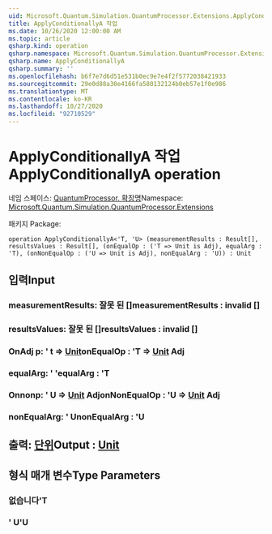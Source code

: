 ```yaml
---
uid: Microsoft.Quantum.Simulation.QuantumProcessor.Extensions.ApplyConditionallyA
title: ApplyConditionallyA 작업
ms.date: 10/26/2020 12:00:00 AM
ms.topic: article
qsharp.kind: operation
qsharp.namespace: Microsoft.Quantum.Simulation.QuantumProcessor.Extensions
qsharp.name: ApplyConditionallyA
qsharp.summary: ''
ms.openlocfilehash: b6f7e7d6d51e531b0ec9e7e4f2f5772038421933
ms.sourcegitcommit: 29e0d88a30e4166fa580132124b0eb57e1f0e986
ms.translationtype: MT
ms.contentlocale: ko-KR
ms.lasthandoff: 10/27/2020
ms.locfileid: "92710529"
---
```

# <a name="applyconditionallya-operation"></a><span data-ttu-id="ae3fe-102">ApplyConditionallyA 작업</span><span class="sxs-lookup"><span data-stu-id="ae3fe-102">ApplyConditionallyA operation</span></span>

<span data-ttu-id="ae3fe-103">네임 스페이스: [QuantumProcessor. 확장명](xref:Microsoft.Quantum.Simulation.QuantumProcessor.Extensions)</span><span class="sxs-lookup"><span data-stu-id="ae3fe-103">Namespace: [Microsoft.Quantum.Simulation.QuantumProcessor.Extensions](xref:Microsoft.Quantum.Simulation.QuantumProcessor.Extensions)</span></span>

<span data-ttu-id="ae3fe-104">패키지 [](https://nuget.org/packages/)</span><span class="sxs-lookup"><span data-stu-id="ae3fe-104">Package: [](https://nuget.org/packages/)</span></span>




```qsharp
operation ApplyConditionallyA<'T, 'U> (measurementResults : Result[], resultsValues : Result[], (onEqualOp : ('T => Unit is Adj), equalArg : 'T), (onNonEqualOp : ('U => Unit is Adj), nonEqualArg : 'U)) : Unit
```


## <a name="input"></a><span data-ttu-id="ae3fe-105">입력</span><span class="sxs-lookup"><span data-stu-id="ae3fe-105">Input</span></span>

### <a name="measurementresults--__invalidresult__"></a><span data-ttu-id="ae3fe-106">measurementResults: __잘못 <Result> 된__ []</span><span class="sxs-lookup"><span data-stu-id="ae3fe-106">measurementResults : __invalid<Result>__ []</span></span>




### <a name="resultsvalues--__invalidresult__"></a><span data-ttu-id="ae3fe-107">resultsValues: __잘못 <Result> 된__ []</span><span class="sxs-lookup"><span data-stu-id="ae3fe-107">resultsValues : __invalid<Result>__ []</span></span>




### <a name="onequalop--t--unit-adj"></a><span data-ttu-id="ae3fe-108">OnAdj p: ' t => [Unit](xref:microsoft.quantum.lang-ref.unit)</span><span class="sxs-lookup"><span data-stu-id="ae3fe-108">onEqualOp : 'T => [Unit](xref:microsoft.quantum.lang-ref.unit) Adj</span></span>




### <a name="equalarg--t"></a><span data-ttu-id="ae3fe-109">equalArg: ' '</span><span class="sxs-lookup"><span data-stu-id="ae3fe-109">equalArg : 'T</span></span>




### <a name="onnonequalop--u--unit-adj"></a><span data-ttu-id="ae3fe-110">Onnonp: ' U => [Unit](xref:microsoft.quantum.lang-ref.unit) Adj</span><span class="sxs-lookup"><span data-stu-id="ae3fe-110">onNonEqualOp : 'U => [Unit](xref:microsoft.quantum.lang-ref.unit) Adj</span></span>




### <a name="nonequalarg--u"></a><span data-ttu-id="ae3fe-111">nonEqualArg: ' U</span><span class="sxs-lookup"><span data-stu-id="ae3fe-111">nonEqualArg : 'U</span></span>





## <a name="output--unit"></a><span data-ttu-id="ae3fe-112">출력: [단위](xref:microsoft.quantum.lang-ref.unit)</span><span class="sxs-lookup"><span data-stu-id="ae3fe-112">Output : [Unit](xref:microsoft.quantum.lang-ref.unit)</span></span>



## <a name="type-parameters"></a><span data-ttu-id="ae3fe-113">형식 매개 변수</span><span class="sxs-lookup"><span data-stu-id="ae3fe-113">Type Parameters</span></span>

### <a name="t"></a><span data-ttu-id="ae3fe-114">없습니다</span><span class="sxs-lookup"><span data-stu-id="ae3fe-114">'T</span></span>


### <a name="u"></a><span data-ttu-id="ae3fe-115">' U</span><span class="sxs-lookup"><span data-stu-id="ae3fe-115">'U</span></span>

